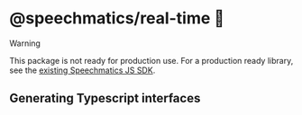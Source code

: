 
# @speechmatics/real-time 🎤

> [!WARNING]
> This package is not ready for production use. For a production ready library, see the [existing Speechmatics JS SDK](https://www.npmjs.com/package/speechmatics).

## Generating Typescript interfaces
